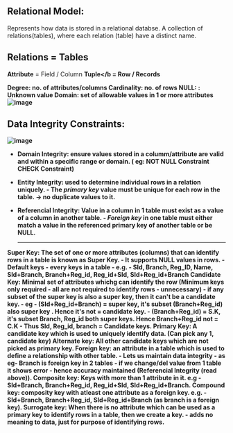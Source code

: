 ## Relational Model:
Represents how data is stored in a relational databse.
A collection of relations(tables), where each relation (table) have a distinct name.

## Relations = Tables 
<b>Attribute</b> = Field / Column
<b>Tuple</b = Row / Records

<b>Degree: </b> no. of attributes/columns
<b>Cardinality: </b> no. of rows
<b>NULL: </b>: Unknown value
<b>Domain: </b> set of allowable values in 1 or more attributes 
            ![image](https://github.com/user-attachments/assets/c472d46f-02fc-4e45-99c4-03085dbed09d)


## Data Integrity Constraints:
![image](https://github.com/user-attachments/assets/748a6efe-6f83-41c1-812e-6793761b3952)

- **Domain Integrity**: ensure values stored in a columm/attribute are valid and within a specific range or domain. ( eg: NOT NULL Constraint
CHECK Constraint)
- **Entity Integrity:** used to determine individual rows in a relation uniquely.
                       - The _primary key_ value must be unique for each row in the table. -> no duplicate values to it.
- **Referencial Integrity:** Value in a column in 1 table must exist as a value of a column in another table.
                       - _Foreign key_ in one table must either match a value in the referenced primary key of another table or be NULL.

  <hr>


**Super Key**: The set of one or more attributes (columns) that can identify rows in a table is known as Super Key. 
                - It supports NULL values in rows. 
                - Default keys - every keys in a table - e.g. - SId, Branch, Reg_ID, Name, SId+Branch, Branch+Reg_id, Reg_id+SId, SId+Reg_id+Branch
**Candidate Key**: Minimal set of attributes whichg can identify the row (Minimum keys only required - all are not required to identify rows - unnecessary)
                - if any subset of the super key is also a super key, then it can't be a candidate key.
                - eg - (SId+Reg_id+Branch) = super key, it's subset (Branch+Reg_id) also super key . Hence it's not = candidate key.
                - (Branch+Reg_id) = S.K, it's subset Branch, Reg_id both super keys. Hence Branch+Reg_id not = C.K
                - Thus SId, Reg_id, branch = Candidate keys.
**Primary Key**: A candidate key which is used to uniquely identify data. (Can pick any 1, candidate key)
**Alternate key**: All other candidate keys which are not picked as primary key.
**Foreign key**: an attribute in a table which is used to define a relationship with other table.
                - Lets us maintain data integrity - as eg- Branch is foreign key in 2 tables - if we change/del value from 1 table it shows error - hence accuracy maintained (Referencial Integrity (read above)).
**Composite key**: Keys with more than 1 attribute in it. e.g - SId+Branch, Branch+Reg_id, Reg_id+SId, SId+Reg_id+Branch.
**Compound key**: composity key with atleast one attribute as a foreign key. e.g. - SId+Branch, Branch+Reg_id, SId+Reg_id+Branch (as branch is a foreign key).
**Surrogate key**: When there is no attribute which can be used as a primary key to identify rows in a table, then we create a key.
                  - adds no meaning to data, just for purpose of identifying rows.
